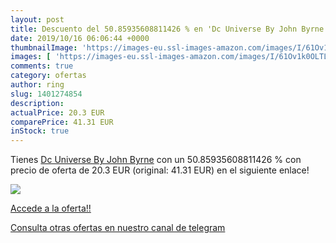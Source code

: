 ```yaml
---
layout: post
title: Descuento del 50.85935608811426 % en 'Dc Universe By John Byrne'
date: 2019/10/16 06:06:44 +0000
thumbnailImage: 'https://images-eu.ssl-images-amazon.com/images/I/61Ov1k0OLTL._SL200_.jpg'
images: [ 'https://images-eu.ssl-images-amazon.com/images/I/61Ov1k0OLTL._SL200_.jpg' ]
comments: true
category: ofertas
author: ring
slug: 1401274854
description:
actualPrice: 20.3 EUR
comparePrice: 41.31 EUR
inStock: true
---
```


Tienes [Dc Universe By John Byrne](https://www.amazon.com/dp/1401274854/?tag=redken08-20) con un 50.85935608811426 % con precio de oferta de 20.3 EUR (original: 41.31 EUR) en el siguiente enlace!

[![](https://images-eu.ssl-images-amazon.com/images/I/61Ov1k0OLTL._SL200_.jpg)](https://www.amazon.com/dp/1401274854/?tag=redken08-20)

[Accede a la oferta!!](https://www.amazon.com/dp/1401274854/?tag=redken08-20)

[Consulta otras ofertas en nuestro canal de telegram](https://t.me/s/ofertas25)
